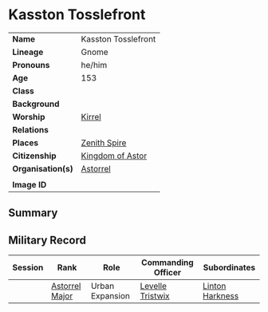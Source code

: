 # Kasston Tosslefront

|||
| --- | --- |
| **Name** | Kasston Tosslefront | character.4
| **Lineage** | Gnome |
| **Pronouns** | he/him |
| **Age** | 153 |
| **Class** | |
| **Background** | |
| **Worship** | [Kirrel](../gods/deities/kirrel.md) |
| **Relations** | |
| **Places** | [Zenith Spire](../places/buildings/government/zenith-spire.md) |
| **Citizenship** | [Kingdom of Astor](../civilisations/kingdom-of-astor/kingdom-of-astor.md) |
| **Organisation(s)** | [Astorrel](../organisations/government/astorrel/astorrel.md) |
|||
| **Image ID** | |

## Summary

## Military Record

| Session | Rank | Role | Commanding Officer | Subordinates |
|:---:| --- | --- | --- | --- |
|| [Astorrel Major](../organisations/government/astorrel/ranks/astorrel-major.md) | Urban Expansion | [Levelle Tristwix](levelle-tristwix.md) | [Linton Harkness](linton-harkness.md) |
